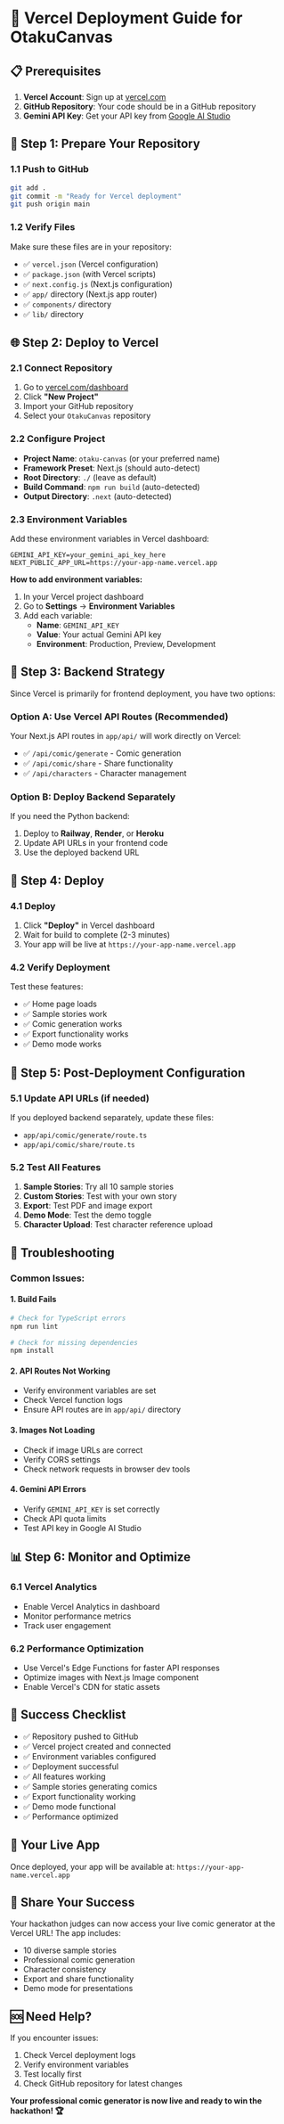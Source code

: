 # 🚀 Vercel Deployment Guide for OtakuCanvas

## 📋 Prerequisites

1. **Vercel Account**: Sign up at [vercel.com](https://vercel.com)
2. **GitHub Repository**: Your code should be in a GitHub repository
3. **Gemini API Key**: Get your API key from [Google AI Studio](https://makersuite.google.com/app/apikey)

## 🔧 Step 1: Prepare Your Repository

### 1.1 Push to GitHub
```bash
git add .
git commit -m "Ready for Vercel deployment"
git push origin main
```

### 1.2 Verify Files
Make sure these files are in your repository:
- ✅ `vercel.json` (Vercel configuration)
- ✅ `package.json` (with Vercel scripts)
- ✅ `next.config.js` (Next.js configuration)
- ✅ `app/` directory (Next.js app router)
- ✅ `components/` directory
- ✅ `lib/` directory

## 🌐 Step 2: Deploy to Vercel

### 2.1 Connect Repository
1. Go to [vercel.com/dashboard](https://vercel.com/dashboard)
2. Click **"New Project"**
3. Import your GitHub repository
4. Select your `OtakuCanvas` repository

### 2.2 Configure Project
- **Project Name**: `otaku-canvas` (or your preferred name)
- **Framework Preset**: Next.js (should auto-detect)
- **Root Directory**: `./` (leave as default)
- **Build Command**: `npm run build` (auto-detected)
- **Output Directory**: `.next` (auto-detected)

### 2.3 Environment Variables
Add these environment variables in Vercel dashboard:

```
GEMINI_API_KEY=your_gemini_api_key_here
NEXT_PUBLIC_APP_URL=https://your-app-name.vercel.app
```

**How to add environment variables:**
1. In your Vercel project dashboard
2. Go to **Settings** → **Environment Variables**
3. Add each variable:
   - **Name**: `GEMINI_API_KEY`
   - **Value**: Your actual Gemini API key
   - **Environment**: Production, Preview, Development

## 🔄 Step 3: Backend Strategy

Since Vercel is primarily for frontend deployment, you have two options:

### Option A: Use Vercel API Routes (Recommended)
Your Next.js API routes in `app/api/` will work directly on Vercel:
- ✅ `/api/comic/generate` - Comic generation
- ✅ `/api/comic/share` - Share functionality
- ✅ `/api/characters` - Character management

### Option B: Deploy Backend Separately
If you need the Python backend:
1. Deploy to **Railway**, **Render**, or **Heroku**
2. Update API URLs in your frontend code
3. Use the deployed backend URL

## 🎯 Step 4: Deploy

### 4.1 Deploy
1. Click **"Deploy"** in Vercel dashboard
2. Wait for build to complete (2-3 minutes)
3. Your app will be live at `https://your-app-name.vercel.app`

### 4.2 Verify Deployment
Test these features:
- ✅ Home page loads
- ✅ Sample stories work
- ✅ Comic generation works
- ✅ Export functionality works
- ✅ Demo mode works

## 🔧 Step 5: Post-Deployment Configuration

### 5.1 Update API URLs (if needed)
If you deployed backend separately, update these files:
- `app/api/comic/generate/route.ts`
- `app/api/comic/share/route.ts`

### 5.2 Test All Features
1. **Sample Stories**: Try all 10 sample stories
2. **Custom Stories**: Test with your own story
3. **Export**: Test PDF and image export
4. **Demo Mode**: Test the demo toggle
5. **Character Upload**: Test character reference upload

## 🚨 Troubleshooting

### Common Issues:

#### 1. Build Fails
```bash
# Check for TypeScript errors
npm run lint

# Check for missing dependencies
npm install
```

#### 2. API Routes Not Working
- Verify environment variables are set
- Check Vercel function logs
- Ensure API routes are in `app/api/` directory

#### 3. Images Not Loading
- Check if image URLs are correct
- Verify CORS settings
- Check network requests in browser dev tools

#### 4. Gemini API Errors
- Verify `GEMINI_API_KEY` is set correctly
- Check API quota limits
- Test API key in Google AI Studio

## 📊 Step 6: Monitor and Optimize

### 6.1 Vercel Analytics
- Enable Vercel Analytics in dashboard
- Monitor performance metrics
- Track user engagement

### 6.2 Performance Optimization
- Use Vercel's Edge Functions for faster API responses
- Optimize images with Next.js Image component
- Enable Vercel's CDN for static assets

## 🎉 Success Checklist

- ✅ Repository pushed to GitHub
- ✅ Vercel project created and connected
- ✅ Environment variables configured
- ✅ Deployment successful
- ✅ All features working
- ✅ Sample stories generating comics
- ✅ Export functionality working
- ✅ Demo mode functional
- ✅ Performance optimized

## 🔗 Your Live App

Once deployed, your app will be available at:
`https://your-app-name.vercel.app`

## 📱 Share Your Success

Your hackathon judges can now access your live comic generator at the Vercel URL! The app includes:
- 10 diverse sample stories
- Professional comic generation
- Character consistency
- Export and share functionality
- Demo mode for presentations

## 🆘 Need Help?

If you encounter issues:
1. Check Vercel deployment logs
2. Verify environment variables
3. Test locally first
4. Check GitHub repository for latest changes

**Your professional comic generator is now live and ready to win the hackathon! 🏆**

